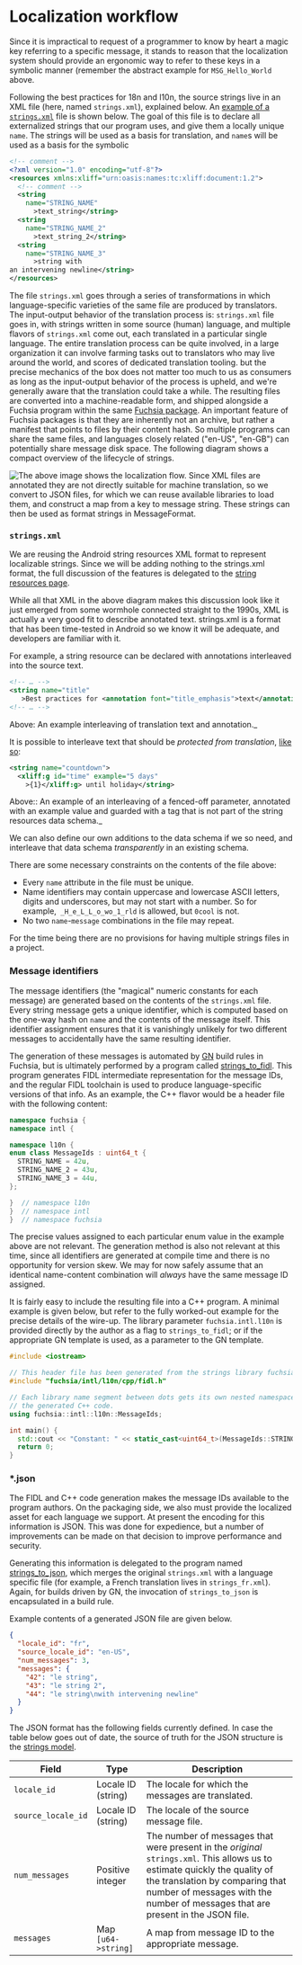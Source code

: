 # Localization workflow

Since it is impractical to request of a programmer to know by heart a magic
key referring to a specific message, it stands to reason that the localization
system should provide an ergonomic way to refer to these keys in a symbolic
manner (remember the abstract example for `MSG_Hello_World` above.

Following the best practices for 18n and l10n, the source strings live in an
XML file (here, named `strings.xml`), explained below. An
[example of a `strings.xml`](/src/intl/example/strings.xml) file is shown below.
The goal of this file is to declare all externalized strings that our program
uses, and give them a locally unique `name`.  The strings will be used as a
basis for translation, and `name`s will be used as a basis for the symbolic
```xml
<!-- comment -->
<?xml version="1.0" encoding="utf-8"?>
<resources xmlns:xliff="urn:oasis:names:tc:xliff:document:1.2">
  <!-- comment -->
  <string
    name="STRING_NAME"
      >text_string</string>
  <string
    name="STRING_NAME_2"
      >text_string_2</string>
  <string
    name="STRING_NAME_3"
      >string with
an intervening newline</string>
</resources>
```

The file `strings.xml` goes through a series of transformations in which
language-specific varieties of the same file are produced by translators.  The
input-output behavior of the translation process is: `strings.xml` file goes
in, with strings written in some source (human) language, and multiple flavors
of `strings.xml` come out, each translated in a particular single language.
The entire translation process can be quite involved, in a large organization
it can involve farming tasks out to translators who may live around the world,
and scores of dedicated translation tooling. but the precise mechanics of the
box does not matter too much to us as consumers as long as the input-output
behavior of the process is upheld, and we're generally aware that the
translation could take a while.  The resulting files are converted into a
machine-readable form, and shipped alongside a Fuchsia program within the same
[Fuchsia package](/docs/glossary.md#fuchsia-package).
An important feature of Fuchsia packages is that they are inherently not an
archive, but rather a manifest that points to files by their content hash.  So
multiple programs can share the same files, and languages closely related
("en-US", "en-GB") can potentially share message disk space. The following
diagram shows a compact overview of the lifecycle of strings.

![The above image shows the localization flow. Since XML files are annotated they are not directly suitable for machine translation, so we convert to JSON files, for which we can reuse available libraries to load them, and construct a map from a key to message string.  These strings can then be used as format strings in `MessageFormat`.](images/localization-workflow.png "The above image shows the localization flow. Since XML files are annotated they are not directly suitable for machine translation, so we convert to JSON files, for which we can reuse available libraries to load them, and construct a map from a key to message string.  These strings can then be used as format strings in `MessageFormat`.")

### `strings.xml`

We are reusing the Android string resources XML format to represent localizable
strings. Since we will be adding nothing to the strings.xml format, the full
discussion of the features is delegated to the [string resources
page](https://developer.android.com/guide/topics/resources/string-resource).

While all that XML in the above diagram makes this discussion look like it just
emerged from some wormhole connected straight to the 1990s, XML is actually a
very good fit to describe annotated text. strings.xml is a format that has been
time-tested in Android so we know it will be adequate, and developers are
familiar with it.

For example, a string resource can be declared with annotations interleaved
into the source text.

```xml
<!-- … -->
<string name="title"
   >Best practices for <annotation font="title_emphasis">text</annotation> look like so</string>
<!-- … -->
```
Above: An example interleaving of translation text and annotation._

It is possible to interleave text that should be _protected from translation_,
[like so](https://developer.android.com/guide/topics/resources/localization):


```xml
<string name="countdown">
  <xliff:g id="time" example="5 days"
    >{1}</xliff:g> until holiday</string>
```

Above:: An example of an interleaving of a fenced-off parameter, annotated with
an example value and guarded with a tag that is not part of the string
resources data schema._

We can also define our own additions to the data schema if we so need, and
interleave that data schema _transparently_ in an existing schema.

There are some necessary constraints on the contents of the file above:

*   Every `name` attribute in the file must be unique.
*   Name identifiers may contain uppercase and lowercase ASCII letters, digits and underscores, but may not start with a number.  So for example,` _H_e_L_L_o_wo_1_rld` is allowed, but `0cool` is not.
*   No two `name`-`message` combinations in the file may repeat.

For the time being there are no provisions for having multiple strings files in
a project.

### Message identifiers

The message identifiers (the "magical" numeric constants for each message) are
generated based on the contents of the `strings.xml` file.  Every string
message gets a unique identifier, which is computed based on the one-way hash
on `name` and the contents of the message itself.  This identifier assignment
ensures that it is vanishingly unlikely for two different messages to
accidentally have the same resulting identifier.

The generation of these messages is automated by
[GN](https://gn.googlesource.com/gn/) build rules in Fuchsia, but is ultimately
performed by a program called
[strings_to_fidl](/src/intl/strings_to_fidl/README.md).
This program generates FIDL intermediate representation for the message IDs,
and the regular FIDL toolchain is used to produce language-specific versions of
that info.  As an example, the C++ flavor would be a header file with the
following content:


```cpp
namespace fuchsia {
namespace intl {

namespace l10n {
enum class MessageIds : uint64_t {
  STRING_NAME = 42u,
  STRING_NAME_2 = 43u,
  STRING_NAME_3 = 44u,
};

}  // namespace l10n
}  // namespace intl
}  // namespace fuchsia
```

The precise values assigned to each particular enum value in the example above
are not relevant.  The generation method is also not relevant at this time,
since all identifiers are generated at compile time and there is no opportunity
for version skew.  We may for now safely assume that an identical name-content
combination will _always_ have the same message ID assigned.

It is fairly easy to include the resulting file into a C++ program.  A minimal
example is given below, but refer to the fully worked-out example for the
precise details of the wire-up.  The library parameter `fuchsia.intl.l10n` is
provided directly by the author as a flag to `strings_to_fidl`; or if the
appropriate GN template is used, as a parameter to the GN template.

```cpp
#include <iostream>

// This header file has been generated from the strings library fuchsia.intl.l10n.
#include "fuchsia/intl/l10n/cpp/fidl.h"

// Each library name segment between dots gets its own nested namespace in
// the generated C++ code.
using fuchsia::intl::l10n::MessageIds;

int main() {
  std::cout << "Constant: " << static_cast<uint64_t>(MessageIds::STRING_NAME) << std::endl;
  return 0;
}
```

### \*.json

The FIDL and C++ code generation makes the message IDs available to the program
authors.  On the packaging side, we also must provide the localized asset for
each language we support.  At present the encoding for this information is
JSON.  This was done for expedience, but a number of improvements can be
made on that decision to improve performance and security.

Generating this information is delegated to the program named
[strings_to_json](/src/intl/strings_to_json/README.md),
which merges the original `strings.xml` with a language specific
file (for example, a French translation lives in `strings_fr.xml`).
Again, for builds driven by GN, the invocation of `strings_to_json`
is encapsulated in a build rule.

Example contents of a generated JSON file are given below.


```json
{
  "locale_id": "fr",
  "source_locale_id": "en-US",
  "num_messages": 3,
  "messages": {
    "42": "le string",
    "43": "le string 2",
    "44": "le string\nwith intervening newline"
  }
}
```


The JSON format has the following fields currently defined.  In case the table
below goes out of date, the source of truth for the JSON structure is the
[strings
model](/src/lib/intl/strings/src/json.rs#47).


| **Field** | **Type** | **Description** |
|-----------|----------|-----------------|
`locale_id` | Locale ID (string) | The locale for which the messages are translated. |
`source_locale_id` | Locale ID (string) | The locale of the source message file. |
`num_messages` | Positive integer | The number of messages that were present in the *original* `strings.xml`.  This allows us to estimate quickly the quality of the translation by comparing that number of messages with the number of messages that are present in the JSON file. |
`messages` | Map `[u64->string]` | A map from message ID to the appropriate message. |
